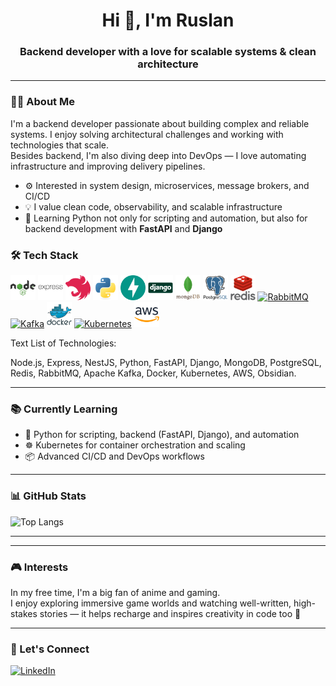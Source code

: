 <h1 align="center">Hi 👋, I'm Ruslan</h1>
<h3 align="center">Backend developer with a love for scalable systems & clean architecture</h3>

---

### 👨‍💻 About Me

I'm a backend developer passionate about building complex and reliable systems. I enjoy solving architectural challenges and working with technologies that scale.  
Besides backend, I'm also diving deep into DevOps — I love automating infrastructure and improving delivery pipelines.

- ⚙️ Interested in system design, microservices, message brokers, and CI/CD
- 💡 I value clean code, observability, and scalable infrastructure
- 🧠 Learning Python not only for scripting and automation, but also for backend development with **FastAPI** and **Django**

### 🛠️ Tech Stack

<p align="left"> <a href="https://nodejs.org" target="_blank"><img src="https://raw.githubusercontent.com/devicons/devicon/master/icons/nodejs/nodejs-original-wordmark.svg" alt="Node.js" width="40" height="40"/></a> <a href="https://expressjs.com" target="_blank"><img src="https://raw.githubusercontent.com/devicons/devicon/master/icons/express/express-original-wordmark.svg" alt="Express" width="40" height="40"/></a> <a href="https://nestjs.com/" target="_blank"><img src="https://raw.githubusercontent.com/devicons/devicon/master/icons/nestjs/nestjs-plain.svg" alt="NestJS" width="40" height="40"/></a> <a href="https://www.python.org" target="_blank"><img src="https://raw.githubusercontent.com/devicons/devicon/master/icons/python/python-original.svg" alt="Python" width="40" height="40"/></a> <a href="https://fastapi.tiangolo.com/" target="_blank"><img src="https://raw.githubusercontent.com/devicons/devicon/master/icons/fastapi/fastapi-original.svg" alt="FastAPI" width="40" height="40"/></a> <a href="https://www.djangoproject.com/" target="_blank"><img src="https://raw.githubusercontent.com/devicons/devicon/master/icons/django/django-original.svg" alt="Django" width="40" height="40"/></a> <a href="https://www.mongodb.com/" target="_blank"><img src="https://raw.githubusercontent.com/devicons/devicon/master/icons/mongodb/mongodb-original-wordmark.svg" alt="MongoDB" width="40" height="40"/></a> <a href="https://www.postgresql.org" target="_blank"><img src="https://raw.githubusercontent.com/devicons/devicon/master/icons/postgresql/postgresql-original-wordmark.svg" alt="PostgreSQL" width="40" height="40"/></a> <a href="https://redis.io" target="_blank"><img src="https://raw.githubusercontent.com/devicons/devicon/master/icons/redis/redis-original-wordmark.svg" alt="Redis" width="40" height="40"/></a> <a href="https://www.rabbitmq.com" target="_blank"><img src="https://www.vectorlogo.zone/logos/rabbitmq/rabbitmq-icon.svg" alt="RabbitMQ" width="40" height="40"/></a> <a href="https://kafka.apache.org/" target="_blank"><img src="https://www.vectorlogo.zone/logos/apache_kafka/apache_kafka-icon.svg" alt="Kafka" width="40" height="40"/></a> <a href="https://www.docker.com/" target="_blank"><img src="https://raw.githubusercontent.com/devicons/devicon/master/icons/docker/docker-original-wordmark.svg" alt="Docker" width="40" height="40"/></a> <a href="https://kubernetes.io" target="_blank"><img src="https://www.vectorlogo.zone/logos/kubernetes/kubernetes-icon.svg" alt="Kubernetes" width="40" height="40"/></a> <a href="https://aws.amazon.com" target="_blank"><img src="https://raw.githubusercontent.com/devicons/devicon/master/icons/amazonwebservices/amazonwebservices-original-wordmark.svg" alt="AWS" width="40" height="40"/></a> </p>
Text List of Technologies:

Node.js, Express, NestJS, Python, FastAPI, Django, MongoDB, PostgreSQL, Redis, RabbitMQ, Apache Kafka, Docker, Kubernetes, AWS, Obsidian.

---

### 📚 Currently Learning

- 🐍 Python for scripting, backend (FastAPI, Django), and automation
- ☸️ Kubernetes for container orchestration and scaling
- 📦 Advanced CI/CD and DevOps workflows

---

### 📊 GitHub Stats

![Top Langs](https://github-readme-stats.vercel.app/api/top-langs/?username=1Ruslan5&layout=compact&theme=github_dark)

---

---

### 🎮 Interests

In my free time, I'm a big fan of anime and gaming.  
I enjoy exploring immersive game worlds and watching well-written, high-stakes stories — it helps recharge and inspires creativity in code too 🙂

---

### 💬 Let's Connect

<p align="left">
  <a href="https://linkedin.com/in/ruslan-sultanov-8a7165294" target="blank"><img src="https://raw.githubusercontent.com/rahuldkjain/github-profile-readme-generator/master/src/images/icons/Social/linked-in-alt.svg" alt="LinkedIn" width="30" height="30"/></a>
</p>
